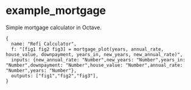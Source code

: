 # example_mortgage
Simple mortgage calculator in Octave.

```
{
  name: "Refi Calculator",
  f: "[fig1 fig2 fig3] = mortgage_plot(years, annual_rate, house_value, downpayment, years_in, new_years, new_annual_rate)",
  inputs: {new_annual_rate: "Number",new_years: "Number",years_in: "Number",downpayment: "Number",house_value: "Number",annual_rate: "Number",years: "Number"},
  outputs: ["fig1","fig2","fig3"],
}
```
